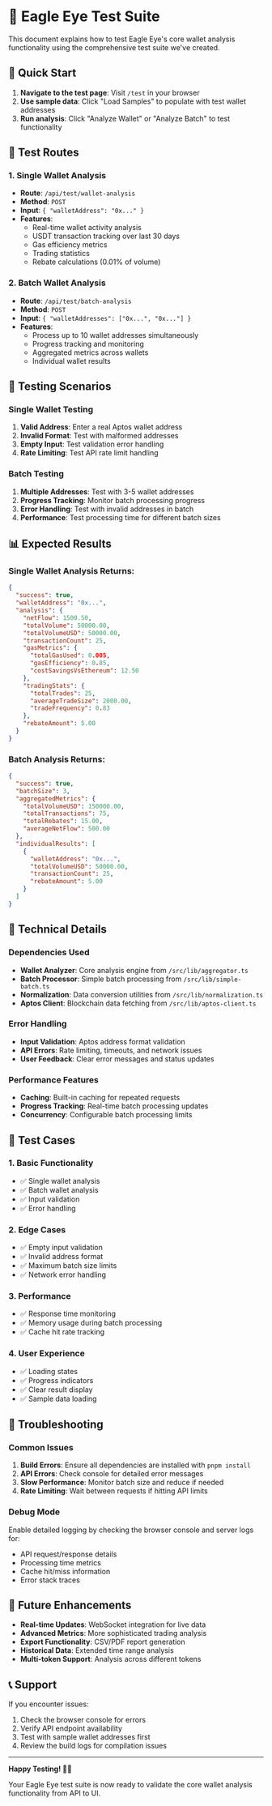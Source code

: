 # 🦅 Eagle Eye Test Suite

This document explains how to test Eagle Eye's core wallet analysis functionality using the comprehensive test suite we've created.

## 🚀 Quick Start

1. **Navigate to the test page**: Visit `/test` in your browser
2. **Use sample data**: Click "Load Samples" to populate with test wallet addresses
3. **Run analysis**: Click "Analyze Wallet" or "Analyze Batch" to test functionality

## 📍 Test Routes

### 1. Single Wallet Analysis
- **Route**: `/api/test/wallet-analysis`
- **Method**: `POST`
- **Input**: `{ "walletAddress": "0x..." }`
- **Features**:
  - Real-time wallet activity analysis
  - USDT transaction tracking over last 30 days
  - Gas efficiency metrics
  - Trading statistics
  - Rebate calculations (0.01% of volume)

### 2. Batch Wallet Analysis
- **Route**: `/api/test/batch-analysis`
- **Method**: `POST`
- **Input**: `{ "walletAddresses": ["0x...", "0x..."] }`
- **Features**:
  - Process up to 10 wallet addresses simultaneously
  - Progress tracking and monitoring
  - Aggregated metrics across wallets
  - Individual wallet results

## 🧪 Testing Scenarios

### Single Wallet Testing
1. **Valid Address**: Enter a real Aptos wallet address
2. **Invalid Format**: Test with malformed addresses
3. **Empty Input**: Test validation error handling
4. **Rate Limiting**: Test API rate limit handling

### Batch Testing
1. **Multiple Addresses**: Test with 3-5 wallet addresses
2. **Progress Tracking**: Monitor batch processing progress
3. **Error Handling**: Test with invalid addresses in batch
4. **Performance**: Test processing time for different batch sizes

## 📊 Expected Results

### Single Wallet Analysis Returns:
```json
{
  "success": true,
  "walletAddress": "0x...",
  "analysis": {
    "netFlow": 1500.50,
    "totalVolume": 50000.00,
    "totalVolumeUSD": 50000.00,
    "transactionCount": 25,
    "gasMetrics": {
      "totalGasUsed": 0.005,
      "gasEfficiency": 0.85,
      "costSavingsVsEthereum": 12.50
    },
    "tradingStats": {
      "totalTrades": 25,
      "averageTradeSize": 2000.00,
      "tradeFrequency": 0.83
    },
    "rebateAmount": 5.00
  }
}
```

### Batch Analysis Returns:
```json
{
  "success": true,
  "batchSize": 3,
  "aggregatedMetrics": {
    "totalVolumeUSD": 150000.00,
    "totalTransactions": 75,
    "totalRebates": 15.00,
    "averageNetFlow": 500.00
  },
  "individualResults": [
    {
      "walletAddress": "0x...",
      "totalVolumeUSD": 50000.00,
      "transactionCount": 25,
      "rebateAmount": 5.00
    }
  ]
}
```

## 🔧 Technical Details

### Dependencies Used
- **Wallet Analyzer**: Core analysis engine from `/src/lib/aggregator.ts`
- **Batch Processor**: Simple batch processing from `/src/lib/simple-batch.ts`
- **Normalization**: Data conversion utilities from `/src/lib/normalization.ts`
- **Aptos Client**: Blockchain data fetching from `/src/lib/aptos-client.ts`

### Error Handling
- **Input Validation**: Aptos address format validation
- **API Errors**: Rate limiting, timeouts, and network issues
- **User Feedback**: Clear error messages and status updates

### Performance Features
- **Caching**: Built-in caching for repeated requests
- **Progress Tracking**: Real-time batch processing updates
- **Concurrency**: Configurable batch processing limits

## 🎯 Test Cases

### 1. **Basic Functionality**
- ✅ Single wallet analysis
- ✅ Batch wallet analysis
- ✅ Input validation
- ✅ Error handling

### 2. **Edge Cases**
- ✅ Empty input validation
- ✅ Invalid address format
- ✅ Maximum batch size limits
- ✅ Network error handling

### 3. **Performance**
- ✅ Response time monitoring
- ✅ Memory usage during batch processing
- ✅ Cache hit rate tracking

### 4. **User Experience**
- ✅ Loading states
- ✅ Progress indicators
- ✅ Clear result display
- ✅ Sample data loading

## 🚨 Troubleshooting

### Common Issues

1. **Build Errors**: Ensure all dependencies are installed with `pnpm install`
2. **API Errors**: Check console for detailed error messages
3. **Slow Performance**: Monitor batch size and reduce if needed
4. **Rate Limiting**: Wait between requests if hitting API limits

### Debug Mode

Enable detailed logging by checking the browser console and server logs for:
- API request/response details
- Processing time metrics
- Cache hit/miss information
- Error stack traces

## 🔮 Future Enhancements

- **Real-time Updates**: WebSocket integration for live data
- **Advanced Metrics**: More sophisticated trading analysis
- **Export Functionality**: CSV/PDF report generation
- **Historical Data**: Extended time range analysis
- **Multi-token Support**: Analysis across different tokens

## 📞 Support

If you encounter issues:
1. Check the browser console for errors
2. Verify API endpoint availability
3. Test with sample wallet addresses first
4. Review the build logs for compilation issues

---

**Happy Testing! 🧪✨**

Your Eagle Eye test suite is now ready to validate the core wallet analysis functionality from API to UI.
